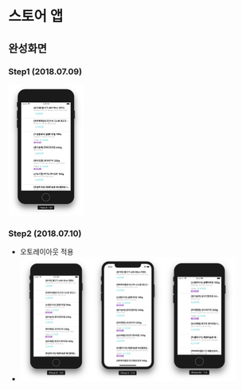 # 스토어 앱

## 완성화면

### Step1 (2018.07.09)
<img src="./screenshot/step1.png" width="30%">

### Step2 (2018.07.10)
- 오토레이아웃 적용
- <img src="./screenshot/step2.png" width="30%"><img src="./screenshot/step2-2.png" width="30%"><img src="./screenshot/step2-3.png" width="30%">
